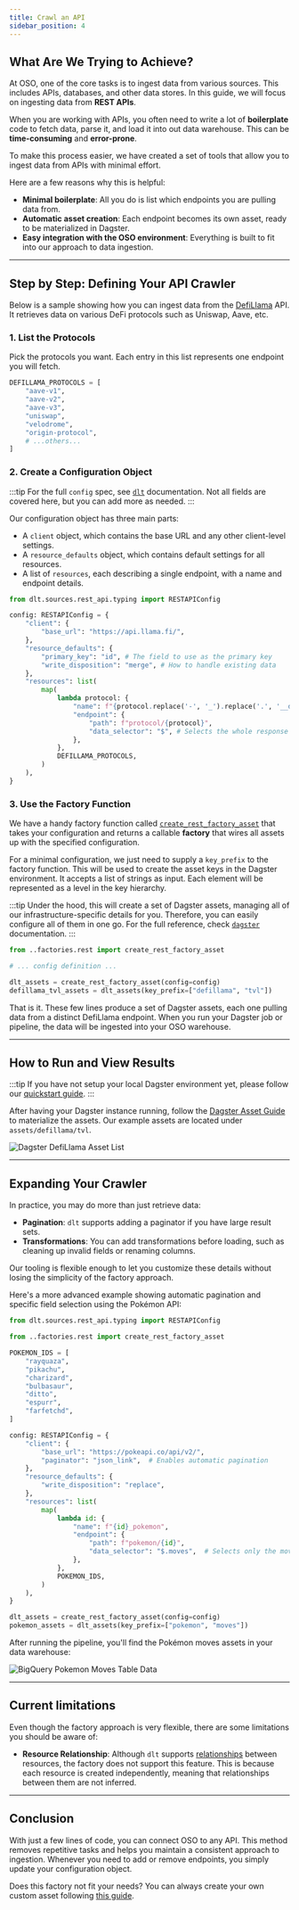 ```yaml
---
title: Crawl an API
sidebar_position: 4
---
```


## What Are We Trying to Achieve?

At OSO, one of the core tasks is to ingest data from various sources. This
includes APIs, databases, and other data stores. In this guide, we will focus on
ingesting data from **REST APIs**.

When you are working with APIs, you often need to write a lot of **boilerplate**
code to fetch data, parse it, and load it into out data warehouse. This can be
**time-consuming** and **error-prone**.

To make this process easier, we have created a set of tools that allow you to
ingest data from APIs with minimal effort.

Here are a few reasons why this is helpful:

- **Minimal boilerplate**: All you do is list which endpoints you are pulling
  data from.
- **Automatic asset creation**: Each endpoint becomes its own asset, ready to be
  materialized in Dagster.
- **Easy integration with the OSO environment**: Everything is built to fit into
  our approach to data ingestion.

---

## Step by Step: Defining Your API Crawler

Below is a sample showing how you can ingest data from the
[DefiLlama](https://defillama.com/) API. It retrieves data on various DeFi
protocols such as Uniswap, Aave, etc.

### 1. List the Protocols

Pick the protocols you want. Each entry in this list represents one endpoint you
will fetch.

```python
DEFILLAMA_PROTOCOLS = [
    "aave-v1",
    "aave-v2",
    "aave-v3",
    "uniswap",
    "velodrome",
    "origin-protocol",
    # ...others...
]
```

### 2. Create a Configuration Object

:::tip
For the full `config` spec, see
[`dlt`](https://dlthub.com/docs/dlt-ecosystem/verified-sources/rest_api/basic)
documentation. Not all fields are covered here, but you can add more as needed.
:::

Our configuration object has three main parts:

- A `client` object, which contains the base URL and any other client-level
  settings.
- A `resource_defaults` object, which contains default settings for all
  resources.
- A list of `resources`, each describing a single endpoint, with a name and
  endpoint details.

```python
from dlt.sources.rest_api.typing import RESTAPIConfig

config: RESTAPIConfig = {
    "client": {
        "base_url": "https://api.llama.fi/",
    },
    "resource_defaults": {
        "primary_key": "id", # The field to use as the primary key
        "write_disposition": "merge", # How to handle existing data
    },
    "resources": list(
        map(
            lambda protocol: {
                "name": f"{protocol.replace('-', '_').replace('.', '__dot__')}_protocol",
                "endpoint": {
                    "path": f"protocol/{protocol}",
                    "data_selector": "$", # Selects the whole response
                },
            },
            DEFILLAMA_PROTOCOLS,
        )
    ),
}
```

### 3. Use the Factory Function

We have a handy factory function called
[`create_rest_factory_asset`](https://github.com/opensource-observer/oso/blob/main/warehouse/oso_dagster/factories/rest.py)
that takes your configuration and returns a callable **factory** that wires all
assets up with the specified configuration.

For a minimal configuration, we just need to supply a `key_prefix` to the factory
function. This will be used to create the asset keys in the Dagster environment. It
accepts a list of strings as input. Each element will be represented as a level in
the key hierarchy.

:::tip
Under the hood, this will create a set of Dagster assets, managing all of
our infrastructure-specific details for you. Therefore, you can easily configure
all of them in one go. For the full reference, check
[`dagster`](https://docs.dagster.io/_apidocs/assets#dagster.asset)
documentation.
:::

```python
from ..factories.rest import create_rest_factory_asset

# ... config definition ...

dlt_assets = create_rest_factory_asset(config=config)
defillama_tvl_assets = dlt_assets(key_prefix=["defillama", "tvl"])
```

That is it. These few lines produce a set of Dagster assets, each one pulling
data from a distinct DefiLlama endpoint. When you run your Dagster job or
pipeline, the data will be ingested into your OSO warehouse.

---

## How to Run and View Results

:::tip
If you have not setup your local Dagster environment yet, please follow
our [quickstart guide](../guides/dagster/index.md).
:::

After having your Dagster instance running, follow the
[Dagster Asset Guide](../guides/dagster/index.md) to materialize the assets. Our
example assets are located under `assets/defillama/tvl`.

![Dagster DefiLlama Asset List](crawl-api-example-defillama.png)

---

## Expanding Your Crawler

In practice, you may do more than just retrieve data:

- **Pagination**: `dlt` supports adding a paginator if you have large result sets.
- **Transformations**: You can add transformations before loading, such as
  cleaning up invalid fields or renaming columns.

Our tooling is flexible enough to let you customize these details without losing
the simplicity of the factory approach.

Here's a more advanced example showing automatic pagination and specific field selection using the Pokémon API:

```py
from dlt.sources.rest_api.typing import RESTAPIConfig

from ..factories.rest import create_rest_factory_asset

POKEMON_IDS = [
    "rayquaza",
    "pikachu",
    "charizard",
    "bulbasaur",
    "ditto",
    "espurr",
    "farfetchd",
]

config: RESTAPIConfig = {
    "client": {
        "base_url": "https://pokeapi.co/api/v2/",
        "paginator": "json_link",  # Enables automatic pagination
    },
    "resource_defaults": {
        "write_disposition": "replace",
    },
    "resources": list(
        map(
            lambda id: {
                "name": f"{id}_pokemon",
                "endpoint": {
                    "path": f"pokemon/{id}",
                    "data_selector": "$.moves",  # Selects only the moves field
                },
            },
            POKEMON_IDS,
        )
    ),
}

dlt_assets = create_rest_factory_asset(config=config)
pokemon_assets = dlt_assets(key_prefix=["pokemon", "moves"])
```

After running the pipeline, you'll find the Pokémon moves assets in your data warehouse:

![BigQuery Pokemon Moves Table Data](crawl-api-advanced.png)

---

## Current limitations

Even though the factory approach is very flexible, there are some limitations
you should be aware of:

- **Resource Relationship**: Although `dlt` supports
  [relationships](https://dlthub.com/docs/dlt-ecosystem/verified-sources/rest_api/basic#define-resource-relationships)
  between resources, the factory does not support this feature. This is because
  each resource is created independently, meaning that relationships between
  them are not inferred.

---

## Conclusion

With just a few lines of code, you can connect OSO to any API. This method
removes repetitive tasks and helps you maintain a consistent approach to
ingestion. Whenever you need to add or remove endpoints, you simply update your
configuration object.

Does this factory not fit your needs? You can always create your own custom
asset following [this guide](./dagster.md).
